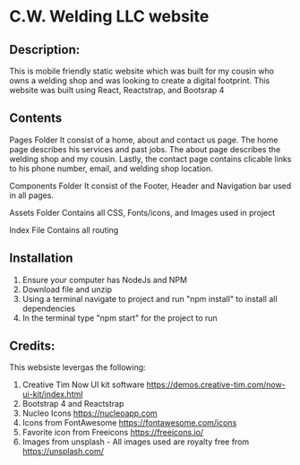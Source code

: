 # C.W. Welding LLC website

## Description:

This is mobile friendly static website which was built for my cousin who owns a welding shop and was looking to create a digital footprint. This website was built using React, Reactstrap, and Bootsrap 4

## Contents

Pages Folder
It consist of a home, about and contact us page.
The home page describes his services and past jobs. The about page describes the welding shop and my cousin. Lastly, the contact page contains clicable links to his phone number, email, and welding shop location.

Components Folder
It consist of the Footer, Header and Navigation bar used in all pages.

Assets Folder
Contains all CSS, Fonts/icons, and Images used in project

Index File
Contains all routing

## Installation

1. Ensure your computer has NodeJs and NPM
2. Download file and unzip
3. Using a terminal navigate to project and run "npm install" to install all dependencies
4. In the terminal type "npm start" for the project to run

## Credits:

This websiste levergas the following:

1. Creative Tim Now UI kit software https://demos.creative-tim.com/now-ui-kit/index.html
2. Bootstrap 4 and Reactstrap
3. Nucleo Icons https://nucleoapp.com
4. Icons from FontAwesome https://fontawesome.com/icons
5. Favorite icon from Freeicons https://freeicons.io/
6. Images from unsplash - All images used are royalty free from https://unsplash.com/

